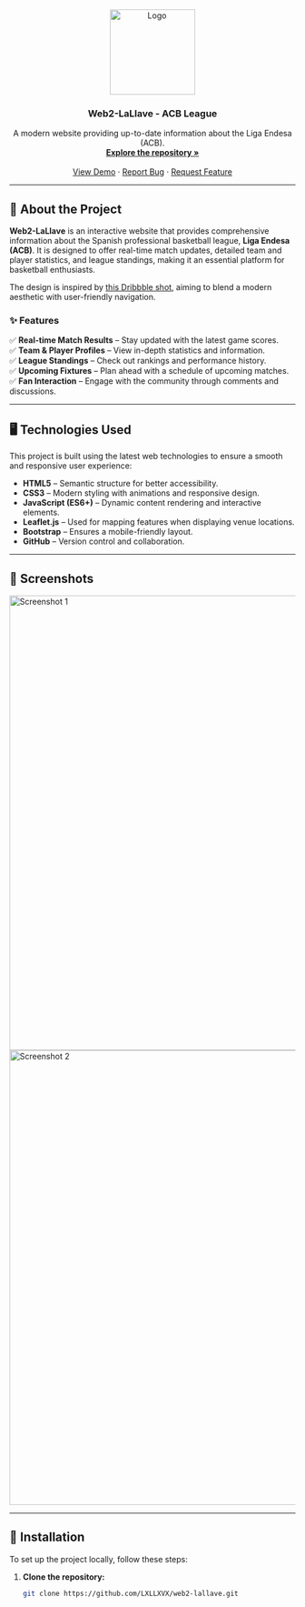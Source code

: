 <a name="top"></a>  

<!-- PROJECT LOGO -->
<br />
<p align="center">
  <a href="https://github.com/LXLLXVX/web2-lallave">
    <img src="assets/logo.png" alt="Logo" width="150">
  </a>

  <h3 align="center">Web2-LaLlave - ACB League</h3>

  <p align="center">
    A modern website providing up-to-date information about the Liga Endesa (ACB).
    <br />
    <a href="https://github.com/LXLLXVX/web2-lallave"><strong>Explore the repository »</strong></a>
    <br />
    <br />
    <a href="https://your-live-demo-link.com">View Demo</a>
    ·
    <a href="https://github.com/LXLLXVX/web2-lallave/issues">Report Bug</a>
    ·
    <a href="https://github.com/LXLLXVX/web2-lallave/issues">Request Feature</a>
  </p>
</p>

---

## 🏀 About the Project  

**Web2-LaLlave** is an interactive website that provides comprehensive information about the Spanish professional basketball league, **Liga Endesa (ACB)**. It is designed to offer real-time match updates, detailed team and player statistics, and league standings, making it an essential platform for basketball enthusiasts.  

The design is inspired by [this Dribbble shot](https://dribbble.com/shots/22656333-MOK1-Space-center), aiming to blend a modern aesthetic with user-friendly navigation.  

### ✨ Features  

✅ **Real-time Match Results** – Stay updated with the latest game scores.  
✅ **Team & Player Profiles** – View in-depth statistics and information.  
✅ **League Standings** – Check out rankings and performance history.  
✅ **Upcoming Fixtures** – Plan ahead with a schedule of upcoming matches.  
✅ **Fan Interaction** – Engage with the community through comments and discussions.  

---

## 🖥️ Technologies Used  

This project is built using the latest web technologies to ensure a smooth and responsive user experience:  

- **HTML5** – Semantic structure for better accessibility.  
- **CSS3** – Modern styling with animations and responsive design.  
- **JavaScript (ES6+)** – Dynamic content rendering and interactive elements.  
- **Leaflet.js** – Used for mapping features when displaying venue locations.  
- **Bootstrap** – Ensures a mobile-friendly layout.  
- **GitHub** – Version control and collaboration.  

---

## 📸 Screenshots  

<img src="assets/screenshot1.png" alt="Screenshot 1" width="800">  
<img src="assets/screenshot2.png" alt="Screenshot 2" width="800">  

---

## 🚀 Installation  

To set up the project locally, follow these steps:  

1. **Clone the repository:**  

   ```bash
   git clone https://github.com/LXLLXVX/web2-lallave.git
